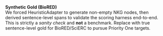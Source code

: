 **Synthetic Gold (BioRED)**  
We forced HeuristicAdapter to generate non-empty NKG nodes, then derived sentence-level spans to validate the scoring harness end-to-end.  
This is strictly a *sanity check* and **not** a benchmark. Replace with true sentence-level gold for BioRED/SciERC to pursue Priority One targets.

